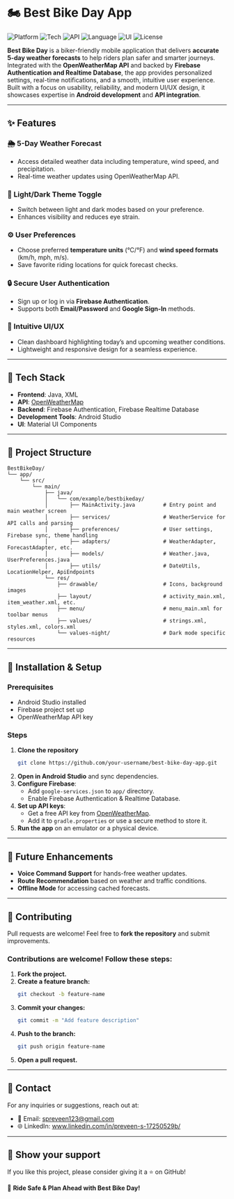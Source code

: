 # 🏍️ Best Bike Day App

![Platform](https://img.shields.io/badge/Platform-Android-blue.svg)
![Tech](https://img.shields.io/badge/Backend-Firebase-orange.svg)
![API](https://img.shields.io/badge/API-OpenWeatherMap-lightblue.svg)
![Language](https://img.shields.io/badge/Language-Java-yellow.svg)
![UI](https://img.shields.io/badge/UI-XML-green.svg)
![License](https://img.shields.io/badge/License-MIT-lightgrey.svg)

**Best Bike Day** is a biker-friendly mobile application that delivers **accurate 5-day weather forecasts** to help riders plan safer and smarter journeys. Integrated with the **OpenWeatherMap API** and backed by **Firebase Authentication and Realtime Database**, the app provides personalized settings, real-time notifications, and a smooth, intuitive user experience. Built with a focus on usability, reliability, and modern UI/UX design, it showcases expertise in **Android development** and **API integration**.

---

## ✨ Features

### 🌦️ 5-Day Weather Forecast
- Access detailed weather data including temperature, wind speed, and precipitation.
- Real-time weather updates using OpenWeatherMap API.

### 🌙 Light/Dark Theme Toggle
- Switch between light and dark modes based on your preference.
- Enhances visibility and reduces eye strain.

### ⚙️ User Preferences
- Choose preferred **temperature units** (°C/°F) and **wind speed formats** (km/h, mph, m/s).
- Save favorite riding locations for quick forecast checks.

### 🔒 Secure User Authentication
- Sign up or log in via **Firebase Authentication**.
- Supports both **Email/Password** and **Google Sign-In** methods.

### 📍 Intuitive UI/UX
- Clean dashboard highlighting today’s and upcoming weather conditions.
- Lightweight and responsive design for a seamless experience.

---

## 🚀 Tech Stack

- **Frontend**: Java, XML  
- **API**: [OpenWeatherMap](https://openweathermap.org/)  
- **Backend**: Firebase Authentication, Firebase Realtime Database  
- **Development Tools**: Android Studio  
- **UI**: Material UI Components  

---

## 📂 Project Structure

```
BestBikeDay/
└── app/
    └── src/
        └── main/
            ├── java/
            │   └── com/example/bestbikeday/
            │       ├── MainActivity.java         # Entry point and main weather screen
            │       ├── services/                 # WeatherService for API calls and parsing
            │       ├── preferences/              # User settings, Firebase sync, theme handling
            │       ├── adapters/                 # WeatherAdapter, ForecastAdapter, etc.
            │       ├── models/                   # Weather.java, UserPreferences.java
            │       ├── utils/                    # DateUtils, LocationHelper, ApiEndpoints
            └── res/
                ├── drawable/                     # Icons, background images
                ├── layout/                       # activity_main.xml, item_weather.xml, etc.
                ├── menu/                         # menu_main.xml for toolbar menus
                ├── values/                       # strings.xml, styles.xml, colors.xml
                └── values-night/                 # Dark mode specific resources

```

---

## 📲 Installation & Setup

### Prerequisites
- Android Studio installed
- Firebase project set up
- OpenWeatherMap API key

### Steps
1. **Clone the repository**
   ```sh
   git clone https://github.com/your-username/best-bike-day-app.git
   ```
2. **Open in Android Studio** and sync dependencies.
3. **Configure Firebase**:
   - Add `google-services.json` to `app/` directory.
   - Enable Firebase Authentication & Realtime Database.
4. **Set up API keys**:
   - Get a free API key from [OpenWeatherMap](https://openweathermap.org/).
   - Add it to `gradle.properties` or use a secure method to store it.
5. **Run the app** on an emulator or a physical device.

---

## 📌 Future Enhancements
- **Voice Command Support** for hands-free weather updates.
- **Route Recommendation** based on weather and traffic conditions.
- **Offline Mode** for accessing cached forecasts.

---

## 🤝 Contributing
Pull requests are welcome! Feel free to **fork the repository** and submit improvements.

### Contributions are welcome! Follow these steps:
1. **Fork the project.**
2. **Create a feature branch:**
   ```sh
   git checkout -b feature-name
   ```
3. **Commit your changes:**
   ```sh
   git commit -m "Add feature description"
   ```
4. **Push to the branch:**
   ```sh
   git push origin feature-name
   ```
5. **Open a pull request.**

---

## 💎 Contact
For any inquiries or suggestions, reach out at:
- 💌 Email: spreveen123@gmail.com
- 🌐 LinkedIn: www.linkedin.com/in/preveen-s-17250529b/

---

## 🌟 **Show your support**
If you like this project, please consider giving it a ⭐ on GitHub!

🚴 **Ride Safe & Plan Ahead with Best Bike Day!**
